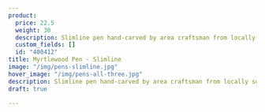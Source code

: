 ```yaml
---
product:
  price: 22.5
  weight: 30
  description: Slimline pen hand-carved by area craftsman from locally sourced Myrtlewood.
  custom_fields: []
  id: "400412"
title: Myrtlewood Pen - Slimline
image: "/img/pens-slimline.jpg"
hover_image: "/img/pens-all-three.jpg"
description: Slimline pen hand-carved by area craftsman from locally sourced Myrtlewood.
draft: true

---
```

